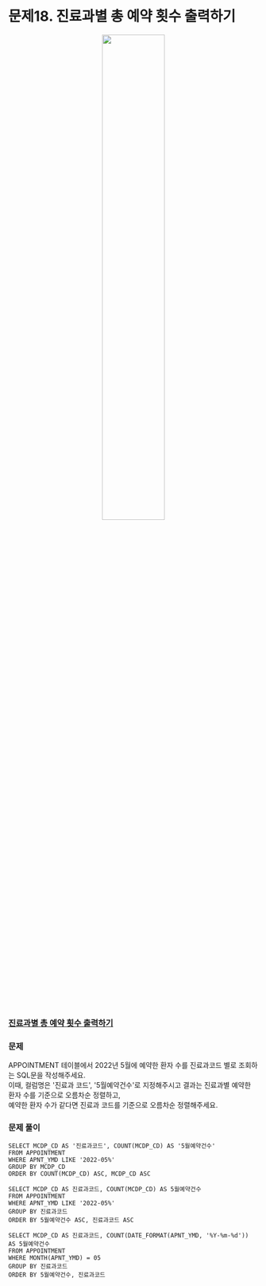 # 문제18. 진료과별 총 예약 횟수 출력하기
<center><img src="https://user-images.githubusercontent.com/77037338/210046724-5f984c66-80c3-4c70-9fdc-32371e86c30c.png" width="50%" height="50%"></center>

### [진료과별 총 예약 횟수 출력하기](https://school.programmers.co.kr/learn/courses/30/lessons/132202)

### 문제
APPOINTMENT 테이블에서 2022년 5월에 예약한 환자 수를 진료과코드 별로 조회하는 SQL문을 작성해주세요. <br>
이때, 컬럼명은 '진료과 코드', '5월예약건수'로 지정해주시고 결과는 진료과별 예약한 환자 수를 기준으로 오름차순 정렬하고, <br>
예약한 환자 수가 같다면 진료과 코드를 기준으로 오름차순 정렬해주세요.<br>

### 문제 풀이
```Mysql
SELECT MCDP_CD AS '진료과코드', COUNT(MCDP_CD) AS '5월예약건수'
FROM APPOINTMENT
WHERE APNT_YMD LIKE '2022-05%'
GROUP BY MCDP_CD
ORDER BY COUNT(MCDP_CD) ASC, MCDP_CD ASC
```

```Mysql
SELECT MCDP_CD AS 진료과코드, COUNT(MCDP_CD) AS 5월예약건수
FROM APPOINTMENT
WHERE APNT_YMD LIKE '2022-05%'
GROUP BY 진료과코드
ORDER BY 5월예약건수 ASC, 진료과코드 ASC
```
```Mysql
SELECT MCDP_CD AS 진료과코드, COUNT(DATE_FORMAT(APNT_YMD, '%Y-%m-%d')) AS 5월예약건수
FROM APPOINTMENT 
WHERE MONTH(APNT_YMD) = 05
GROUP BY 진료과코드
ORDER BY 5월예약건수, 진료과코드
```
